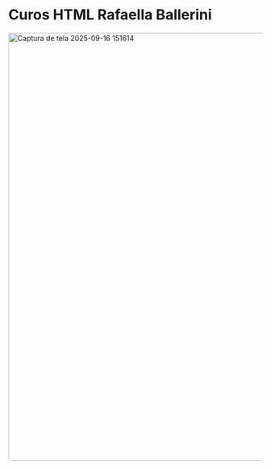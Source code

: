 <h1> Curos HTML Rafaella Ballerini </h1>
<img width="1124" height="850" alt="Captura de tela 2025-09-16 151614" src="https://github.com/user-attachments/assets/2a235df0-45e0-47ea-8ffd-32427de47a83" />
